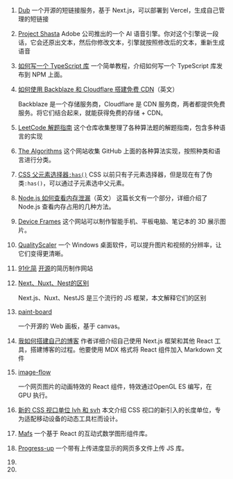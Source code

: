 1. [Dub](https://github.com/steven-tey/dub)
   一个开源的短链接服务，基于 Next.js，可以部署到 Vercel，生成自己管理的短链接

2. [Project Shasta](https://pages.adobe.com/shasta/)
   Adobe 公司推出的一个 AI 语音引擎。你对这个引擎说一段话，它会还原出文本，然后你修改文本，引擎就按照修改后的文本，重新生成语音

3. [如何写一个 TypeScript 库](https://www.tsmean.com/articles/how-to-write-a-typescript-library/)
   一个简单教程，介绍如何写一个 TypeScript 库发布到 NPM 上面。

4. [如何使用 Backblaze 和 Cloudflare 搭建免费 CDN](https://gist.github.com/charlesroper/f2da6152d6789fa6f25e9d194a42b889)（英文）

   Backblaze 是一个存储服务商，Cloudflare 是 CDN 服务商，两者都提供免费服务。将它们结合起来，就能获得免费的存储 + CDN。

5. [LeetCode 解题指南](https://github.com/doocs/leetcode)
   这个仓库收集整理了各种算法题的解题指南，包含多种语言的实现

6. [The Algorithms](https://the-algorithms.com/zh_Hans)
   这个网站收集 GitHub 上面的各种算法实现，按照种类和语言进行分类。

7. [CSS 父元素选择器`:has()`](https://www.wisdomgeek.com/development/web-development/css-has-a-parent-selector-now/)
   CSS 以前只有子元素选择器，但是现在有了伪类`:has()`，可以通过子元素选中父元素。

8. [Node.js 如何查看内存泄漏](https://blog.appsignal.com/2022/09/28/minimize-heap-allocations-in-nodejs.html)（英文）
   这篇长文有一个部分，详细介绍了 Node.js 查看内存占用的几种方法。

9. [Device Frames](https://deviceframes.com/)
   这个网站可以制作智能手机、平板电脑、笔记本的 3D 展示图片。

10. [QualityScaler](https://github.com/Djdefrag/QualityScaler)
    一个 Windows 桌面软件，可以提升图片和视频的分辨率，让它们变得更清晰。

11. [91化简](https://91huajian.cn/)
    [开源](https://github.com/huajian-pro/resume-design)的简历制作网站

12. [Next、Nuxt、Nest的区别](https://www.twilio.com/blog/comparing-nextjs-nestjs-nuxt-gatsby)

    Next.js、Nuxt、NestJS 是三个流行的 JS 框架，本文解释它们的区别

13. [paint-board](https://github.com/LHRUN/paint-board)

    一个开源的 Web 画板，基于 canvas。

14. [我如何搭建自己的博客](https://www.joshwcomeau.com/blog/how-i-built-my-blog/)
    作者详细介绍自己使用 Next.js 框架和其他 React 工具，搭建博客的过程。他要使用 MDX 格式将 React 组件加入 Markdown 文件

15. [image-flow](https://github.com/one-piece-official/ImageFlow)

    一个网页图片的动画特效的 React 组件，特效通过OpenGL ES 编写，在 GPU 执行。

16. [新的 CSS 视口单位 lvh 和 svh](https://web.dev/viewport-units/)
    本文介绍 CSS 视口的新引入的长度单位，专为适配移动设备的动态工具栏而设计。

17. [Mafs](https://mafs.dev/)
    一个基于 React 的互动式数学图形组件库。

18. [Progress-up](https://progress-up.live/)
    一个带有上传进度显示的网页多文件上传 JS 库。

19. 

20. 

    

    

    

    

    

    

    

    

    

    

    